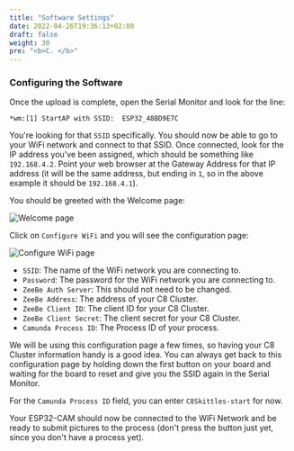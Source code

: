 ```yaml
---
title: "Software Settings"
date: 2022-04-26T19:36:13+02:00
draft: false
weight: 30
pre: "<b>C. </b>"
---
```


### Configuring the Software

Once the upload is complete, open the Serial Monitor and look for the line:

```shell
*wm:[1] StartAP with SSID:  ESP32_48BD9E7C
```

You're looking for that `SSID` specifically. You should now be able to go to your WiFi network and connect to that SSID. Once connected, look for the IP address you've been assigned, which should be something like `192.168.4.2`. Point your web browser at the Gateway Address for that IP address (it will be the same address, but ending in `1`, so in the above example it should be `192.168.4.1`).

You should be greeted with the Welcome page:

![Welcome page](/images/welcome.png)

Click on `Configure WiFi` and you will see the configuration page:

![Configure WiFi page](/images/WiFiCredentials.png)

  - `SSID`: The name of the WiFi network you are connecting to.
  - `Password`: The password for the WiFi network you are connecting to.
  - `ZeeBe Auth Server`: This should not need to be changed.
  - `ZeeBe Address`: The address of your C8 Cluster.
  - `ZeeBe Client ID`: The client ID for your C8 Cluster.
  - `ZeeBe Client Secret`: The client secret for your C8 Cluster.
  - `Camunda Process ID`: The Process ID of your process.

We will be using this configuration page a few times, so having your C8 Cluster information handy is a good idea. You can always get back to this configuration page by holding down the first button on your board and waiting for the board to reset and give you the SSID again in the Serial Monitor.

For the `Camunda Process ID` field, you can enter `C8Skittles-start` for now.

Your ESP32-CAM should now be connected to the WiFi Network and be ready to submit pictures to the process (don't press the button just yet, since you don't have a process yet).
